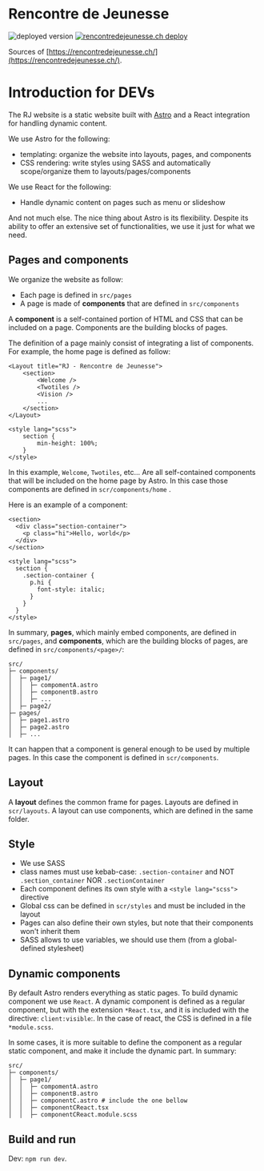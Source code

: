# Rencontre de Jeunesse

![deployed version](https://hodor.rencontredejeunesse.ch/api/tags/rencontredejeunesse?format=svg)
[![rencontredejeunesse.ch deploy](https://github.com/doxa-tech/rencontredejeunesse/actions/workflows/rj_deploy.yml/badge.svg)](https://github.com/doxa-tech/rencontredejeunesse/actions/workflows/rj_deploy.yml)

Sources of [https://rencontredejeunesse.ch/](https://rencontredejeunesse.ch/).

# Introduction for DEVs

The RJ website is a static website built with [Astro](https://astro.build/) and
a React integration for handling dynamic content.

We use Astro for the following:

- templating: organize the website into layouts, pages, and components
- CSS rendering: write styles using SASS and automatically scope/organize them to layouts/pages/components

We use React for the following:

- Handle dynamic content on pages such as menu or slideshow

And not much else. The nice thing about Astro is its flexibility. Despite its
ability to offer an extensive set of functionalities, we use it just for what we
need.

## Pages and components

We organize the website as follow:

- Each page is defined in `src/pages`
- A page is made of **components** that are defined in `src/components`

A **component** is a self-contained portion of HTML and CSS that can be included on a page. Components are the building blocks of pages.

The definition of a page mainly consist of integrating a list of
components. For example, the home page is defined as follow:

```astro
<Layout title="RJ - Rencontre de Jeunesse">
	<section>
		<Welcome />
		<Twotiles />
		<Vision />
		...
	</section>
</Layout>

<style lang="scss">
	section {
		min-height: 100%;
	}
</style>
```

In this example, `Welcome`, `Twotiles`, etc... Are all self-contained components
that will be included on the home page by Astro. In this case those components are defined in `scr/components/home`
.

Here is an example of a component:

```astro
<section>
  <div class="section-container">
    <p class="hi">Hello, world</p>
  </div>
</section>

<style lang="scss">
  section {
    .section-container {
      p.hi {
        font-style: italic;
      }
    }
  }
</style>
```

In summary, **pages**, which mainly embed components, are defined in `src/pages`, and **components**, which are the building blocks of pages, are defined in `src/components/<page>/`:

```
src/
├─ components/
│  ├─ page1/
│  │  ├─ compomentA.astro
│  │  ├─ componentB.astro
│  │  ├─ ...
│  ├─ page2/
├─ pages/
│  ├─ page1.astro
│  ├─ page2.astro
│  ├─ ...
```

It can happen that a component is general enough to be used by multiple pages.
In this case the component is defined in `scr/components`.

## Layout

A **layout** defines the common frame for pages. Layouts are defined in
`scr/layouts`. A layout can use components, which are defined in the same
folder.

## Style

- We use SASS
- class names must use kebab-case: `.section-container` and NOT `.section_container` NOR `.sectionContainer`
- Each component defines its own style with a `<style lang="scss">` directive
- Global css can be defined in `scr/styles` and must be included in the layout
- Pages can also define their own styles, but note that their components won't inherit them
- SASS allows to use variables, we should use them (from a global-defined stylesheet)

## Dynamic components

By default Astro renders everything as static pages. To build dynamic component
we use `React`. A dynamic component is defined as a regular component, but with
the extension `*React.tsx`, and it is included with the directive:
`client:visible`:. In the case of react, the CSS is defined in a file
`*module.scss`. 

In some cases, it is more suitable to define the component as a regular static
component, and make it include the dynamic part. In summary:

```
src/
├─ components/
│  ├─ page1/
│  │  ├─ compomentA.astro
│  │  ├─ componentB.astro
│  │  ├─ componentC.astro # include the one bellow
│  │  ├─ componentCReact.tsx
│  │  ├─ componentCReact.module.scss
```

## Build and run

Dev: `npm run dev`.